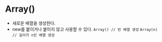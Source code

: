 # Array()
- 새로운 배열을 생성한다.
- new를 붙이거나 붙이지 않고 사용할 수 있다.
`Array() // 빈 배열 생성`
`Array(n) // 길이가 n인 배열 생성`